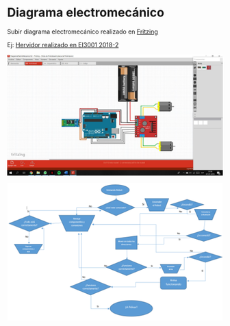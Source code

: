 ﻿# Diagrama electromecánico

Subir diagrama electromecánico realizado en [Fritzing](http://fritzing.org/home/)

Ej: [Hervidor realizado en EI3001 2018-2](https://github.com/cmesiasd/SmartKettle2.0)

![Diagrama Electronico](/multimedia/diagramaElectronico.jpg)

![Diagrama de Flujo](/multimedia/diagramaFlujo.png)

